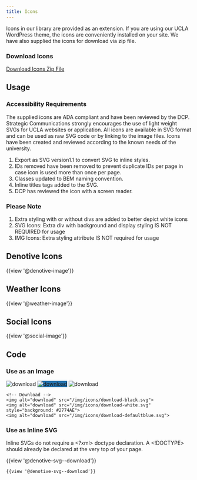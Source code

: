 ```yaml
---
title: Icons
---
```

Icons in our library are provided as an extension. If you are using our UCLA WordPress theme, the icons are conveniently installed on your site. We have also supplied the icons for download via zip file.

### **Download Icons**
<a class="create-button" href="/UCLA-WEB-ICONS.zip">Download Icons Zip File</a>

## **Usage**

### **Accessibility Requirements**
The supplied icons are ADA compliant and have been reviewed by the DCP. Strategic Communications strongly encourages the use of light weight SVGs for UCLA websites or application. All icons are available in SVG format and can be used as raw SVG code or by linking to the image files. Icons have been created and reviewed according to the known needs of the university.

1. Export as SVG version1.1 to convert SVG to inline styles.
2. IDs removed have been removed to prevent duplicate IDs per page in case icon is used more than once per page.
4. Classes updated to BEM naming convention.
5. Inline titles tags added to the SVG.
6. DCP has reviewed the icon with a screen reader.


### **Please Note**
1. Extra styling with or without divs are added to better depict white icons
1. SVG Icons: Extra div with background and display styling IS NOT REQUIRED for usage
1. IMG Icons: Extra styling attribute IS NOT required for usage

## Denotive Icons
{{view '@denotive-image'}}

## Weather Icons
{{view '@weather-image'}}

## Social Icons
{{view '@social-image'}}

## Code

### **Use as an Image**

<img alt="download" src="/img/icons/denotive/download--black.svg">
<img alt="download" src="/img/icons/denotive/download--white.svg" style="background: #2774AE">
<img alt="download" src="/img/icons/denotive/download--blue.svg">

```
<!-- Download -->
<img alt="download" src="/img/icons/download-black.svg">
<img alt="download" src="/img/icons/download-white.svg" style="background: #2774AE">
<img alt="download" src="/img/icons/download-defaultblue.svg">
```

### **Use as Inline SVG**

Inline SVGs do not require a <?xml> doctype declaration. A <!DOCTYPE> should already be declared at the very top of your page.

{{view '@denotive-svg--download'}}
```
{{view '@denotive-svg--download'}}
```
